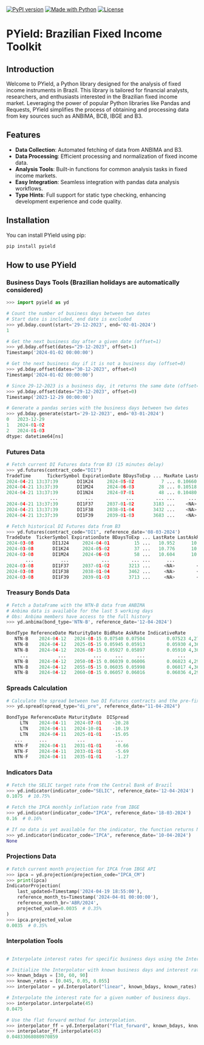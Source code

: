 [![PyPI version](https://img.shields.io/pypi/v/pyield.svg)](https://pypi.python.org/pypi/pyield)
[![Made with Python](https://img.shields.io/badge/Python->=3.11-blue?logo=python&logoColor=white)](https://python.org "Go to Python homepage")
[![License](https://img.shields.io/badge/License-MIT-blue)](#license)

# PYield: Brazilian Fixed Income Toolkit

## Introduction

Welcome to PYield, a Python library designed for the analysis of fixed income instruments in Brazil. This library is tailored for financial analysts, researchers, and enthusiasts interested in the Brazilian fixed income market. Leveraging the power of popular Python libraries like Pandas and Requests, PYield simplifies the process of obtaining and processing data from key sources such as ANBIMA, BCB, IBGE and B3.

## Features

- **Data Collection**: Automated fetching of data from ANBIMA and B3.
- **Data Processing**: Efficient processing and normalization of fixed income data.
- **Analysis Tools**: Built-in functions for common analysis tasks in fixed income markets.
- **Easy Integration**: Seamless integration with pandas data analysis workflows.
- **Type Hints**: Full support for static type checking, enhancing development experience and code quality.

## Installation

You can install PYield using pip:
```sh
pip install pyield
```

## How to use PYield

### Business Days Tools (Brazilian holidays are automatically considered)
```python
>>> import pyield as yd

# Count the number of business days between two dates
# Start date is included, end date is excluded
>>> yd.bday.count(start='29-12-2023', end='02-01-2024')
1

# Get the next business day after a given date (offset=1)
>>> yd.bday.offset(dates="29-12-2023", offset=1)
Timestamp('2024-01-02 00:00:00')

# Get the next business day if it is not a business day (offset=0)
>>> yd.bday.offset(dates="30-12-2023", offset=0)
Timestamp('2024-01-02 00:00:00')

# Since 29-12-2023 is a business day, it returns the same date (offset=0)
>>> yd.bday.offset(dates="29-12-2023", offset=0)
Timestamp('2023-12-29 00:00:00')

# Generate a pandas series with the business days between two dates
>>> yd.bday.generate(start='29-12-2023', end='03-01-2024')
0   2023-12-29
1   2024-01-02
2   2024-01-03
dtype: datetime64[ns]
```

### Futures Data
```python
# Fetch current DI Futures data from B3 (15 minutes delay)
>>> yd.futures(contract_code="DI1")
TradeTime      TickerSymbol ExpirationDate BDaysToExp ... MaxRate LastAskRate LastBidRate CurrentRate
2024-04-21 13:37:39       DI1K24     2024-05-02          7 ... 0.10660     0.10652     0.10660  0.10660
2024-04-21 13:37:39       DI1M24     2024-06-03         28 ... 0.10518     0.10510     0.10516  0.10518
2024-04-21 13:37:39       DI1N24     2024-07-01         48 ... 0.10480     0.10456     0.10462  0.10460
                ...          ...            ...        ... ...     ...         ...         ...      ...
2024-04-21 13:37:39       DI1F37     2037-01-02       3183 ...    <NA>        <NA>     0.11600     <NA>
2024-04-21 13:37:39       DI1F38     2038-01-04       3432 ...    <NA>        <NA>     0.11600     <NA>
2024-04-21 13:37:39       DI1F39     2039-01-03       3683 ...    <NA>        <NA>        <NA>     <NA>

# Fetch historical DI Futures data from B3
>>> yd.futures(contract_code="DI1", reference_date='08-03-2024')
TradeDate  TickerSymbol ExpirationDate BDaysToExp ... LastRate LastAskRate LastBidRate SettlementRate
2024-03-08       DI1J24     2024-04-01         15 ...   10.952      10.952      10.956         10.956
2024-03-08       DI1K24     2024-05-02         37 ...   10.776      10.774      10.780         10.777
2024-03-08       DI1M24     2024-06-03         58 ...   10.604      10.602      10.604         10.608
       ...          ...            ...        ... ...      ...         ...         ...            ...
2024-03-08       DI1F37     2037-01-02       3213 ...     <NA>        <NA>        <NA>         10.859
2024-03-08       DI1F38     2038-01-04       3462 ...     <NA>        <NA>        <NA>         10.859
2024-03-08       DI1F39     2039-01-03       3713 ...     <NA>        <NA>        <NA>         10.85
```

### Treasury Bonds Data
```python
# Fetch a DataFrame with the NTN-B data from ANBIMA
# Anbima data is available for the last 5 working days
# Obs: Anbima members have access to the full history
>>> yd.anbima(bond_type='NTN-B', reference_date='12-04-2024')

BondType ReferenceDate MaturityDate BidRate AskRate IndicativeRate       Price
   NTN-B    2024-04-12   2024-08-15 0.07540 0.07504        0.07523 4,271.43565
   NTN-B    2024-04-12   2025-05-15 0.05945 0.05913        0.05930 4,361.34391
   NTN-B    2024-04-12   2026-08-15 0.05927 0.05897        0.05910 4,301.40082
     ...           ...          ...     ...     ...            ...         ...
   NTN-B    2024-04-12   2050-08-15 0.06039 0.06006        0.06023 4,299.28233
   NTN-B    2024-04-12   2055-05-15 0.06035 0.05998        0.06017 4,367.13360
   NTN-B    2024-04-12   2060-08-15 0.06057 0.06016        0.06036 4,292.26323
```

### Spreads Calculation
```python
# Calculate the spread between two DI Futures contracts and the pre-fix bonds
>>> yd.spread(spread_type="di_pre", reference_date="11-04-2024")

BondType ReferenceDate MaturityDate  DISpread
     LTN    2024-04-11   2024-07-01    -20.28
     LTN    2024-04-11   2024-10-01    -10.19
     LTN    2024-04-11   2025-01-01    -15.05
   ...      ...           ...           ...
   NTN-F    2024-04-11   2031-01-01     -0.66
   NTN-F    2024-04-11   2033-01-01     -5.69
   NTN-F    2024-04-11   2035-01-01     -1.27
```

### Indicators Data
```python
# Fetch the SELIC target rate from the Central Bank of Brazil
>>> yd.indicator(indicator_code="SELIC", reference_date='12-04-2024')
0.1075  # 10.75%

# Fetch the IPCA monthly inflation rate from IBGE
>>> yd.indicator(indicator_code="IPCA", reference_date='18-03-2024')
0.16  # 0.16%

# If no data is yet available for the indicator, the function returns None
>>> yd.indicator(indicator_code="IPCA", reference_date='10-04-2024')
None
```

### Projections Data
```python
# Fetch current month projection for IPCA from IBGE API
>>> ipca = yd.projection(projection_code="IPCA_CM")
>>> print(ipca)
IndicatorProjection(
    last_updated=Timestamp('2024-04-19 18:55:00'),
    reference_month_ts=Timestamp('2024-04-01 00:00:00'),
    reference_month_br='ABR/2024',
    projected_value=0.0035  # 0.35%
)
>>> ipca.projected_value
0.0035  # 0.35%
```

### Interpolation Tools
```python

# Interpolate interest rates for specific business days using the Interpolator class.

# Initialize the Interpolator with known business days and interest rates.
>>> known_bdays = [30, 60, 90]
>>> known_rates = [0.045, 0.05, 0.055]
>>> interpolator = yd.Interpolator("linear", known_bdays, known_rates)

# Interpolate the interest rate for a given number of business days.
>>> interpolator.interpolate(45)
0.0475

# Use the flat forward method for interpolation.
>>> interpolator_ff = yd.Interpolator("flat_forward", known_bdays, known_rates)
>>> interpolator_ff.interpolate(45)
0.04833068080970859
```
